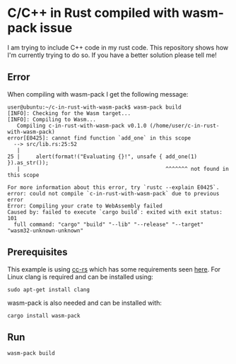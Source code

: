 # C/C++ in Rust compiled with wasm-pack issue

I am trying to include C++ code in my rust code. This repository shows how I'm currently trying to do so. If you have a better solution please tell me!

## Error
When compiling with wasm-pack I get the following message:

```
user@ubuntu:~/c-in-rust-with-wasm-pack$ wasm-pack build
[INFO]: Checking for the Wasm target...
[INFO]: Compiling to Wasm...
   Compiling c-in-rust-with-wasm-pack v0.1.0 (/home/user/c-in-rust-with-wasm-pack)
error[E0425]: cannot find function `add_one` in this scope
  --> src/lib.rs:25:52
   |
25 |     alert(format!("Evaluating {}!", unsafe { add_one(1) }).as_str());
   |                                              ^^^^^^^ not found in this scope

For more information about this error, try `rustc --explain E0425`.
error: could not compile `c-in-rust-with-wasm-pack` due to previous error
Error: Compiling your crate to WebAssembly failed
Caused by: failed to execute `cargo build`: exited with exit status: 101
  full command: "cargo" "build" "--lib" "--release" "--target" "wasm32-unknown-unknown"
```

## Prerequisites

This example is using [cc-rs](https://github.com/rust-lang/cc-rs) which has some requirements seen [here](https://github.com/rust-lang/cc-rs#compile-time-requirements). For Linux clang is required and can be installed using:

```
sudo apt-get install clang
```

wasm-pack is also needed and can be installed with:

```
cargo install wasm-pack
```

## Run

```
wasm-pack build
```
